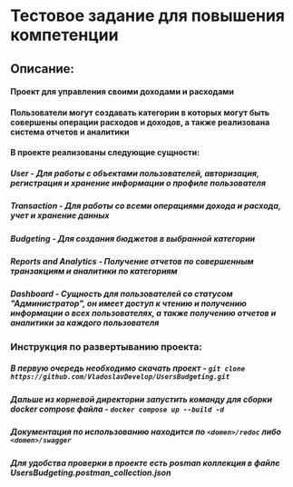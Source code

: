 # Тестовое задание для повышения компетенции 

## Описание:

#### Проект для управления своими доходами и расходами 
#### Пользователи могут создавать категории в которых могут быть совершены операции расходов и доходов, а также реализована система отчетов и аналитики
#### В проекте реализованы следующие сущности:
##### User - Для работы с объектами пользователей, авторизация, регистрация и хранение информации о профиле пользователя
##### Transaction - Для работы со всеми операциями дохода и расхода, учет и хранение данных
##### Budgeting - Для создания бюджетов в выбранной категории
##### Reports and Analytics - Получение отчетов по совершенным транзакциям и аналитики по категориям
##### Dashboard - Сущность для пользователей со статусом "Администратор", он имеет доступ к чтению и получению информации о всех пользователях, а также получению отчетов и аналитики за каждого пользователя

### Инструкция по развертыванию проекта:
##### В первую очередь необходимо скачать проект - `git clone https://github.com/VladoslavDevelop/UsersBudgeting.git`
##### Дальше из корневой директории запустить команду для сборки docker compose файла - `docker compose up --build -d`
##### Документация по использованию находится по `<domen>/redoc` либо `<domen>/swagger`
##### Для удобства проверки в проекте есть posman коллекция в файле UsersBudgeting.postman_collection.json
